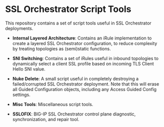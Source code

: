 # SSL Orchestrator Script Tools

This repository contains a set of script tools useful in SSL Orchestrator deployments.

- **Internal Layered Architecture**: Contains an iRule implementation to create a layered SSL Orchestrator configuration, to reduce complexity by treating topologies as (semi)static functions.

- **SNI Switching**: Contains a set of iRules useful in inbound topologies to dynamically select a client SSL profile based on incoming TLS Client Hello SNI value.

- **Nuke Delete**: A small script useful in completely destroying a failed/corrupted SSL Orchestrator deployment. Note that this will erase all Guided Configuration objects, including any Access Guided Config settings.

- **Misc Tools**: Miscellaneous script tools.

- **SSLOFIX**: BIG-IP SSL Orchestrator control plane diagnostic, synchronization, and repair tool.
